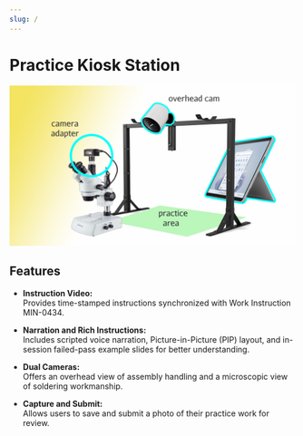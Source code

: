 ```yaml
---
slug: /
---
```


# Practice Kiosk Station

![Kiosk Image](./isHereKV.png)

## Features

- **Instruction Video:**  
  Provides time-stamped instructions synchronized with Work Instruction MIN-0434.

- **Narration and Rich Instructions:**  
  Includes scripted voice narration, Picture-in-Picture (PIP) layout, and in-session failed-pass example slides for better understanding.

- **Dual Cameras:**  
  Offers an overhead view of assembly handling and a microscopic view of soldering workmanship.

- **Capture and Submit:**  
  Allows users to save and submit a photo of their practice work for review.
